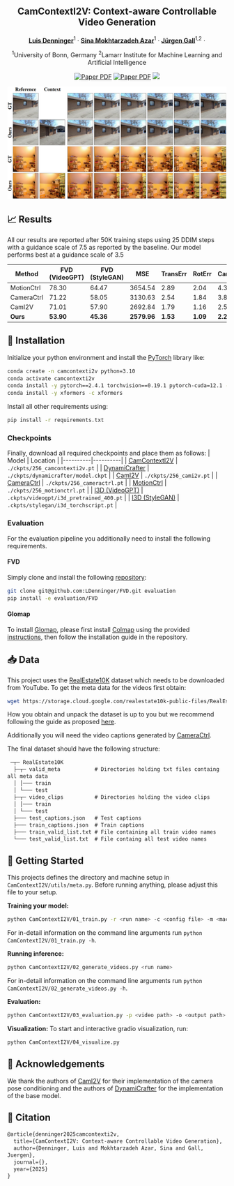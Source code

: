 <div align="center">
<h2>CamContextI2V: Context-aware Controllable Video Generation</h2>

[**Luis Denninger**](https://scholar.google.com/citations?user=1UK2mMsAAAAJ&hl=en)<sup>1</sup> · [**Sina Mokhtarzadeh Azar**](https://scholar.google.com/citations?user=kojTGo8AAAAJ&hl=en)<sup>1</sup> · [**Jürgen Gall**](https://pages.iai.uni-bonn.de/gall_juergen/)<sup>1,2</sup> · 

<sup>1</sup>University of Bonn, Germany
<sup>2</sup>Lamarr Institute for Machine Learning and Artificial Intelligence

<a href=""><img src='https://img.shields.io/badge/arXiv-Coming Soon-red' alt='Paper PDF'></a>
<a href="misc/camcontexti2v_preprint.pdf"><img src='https://img.shields.io/badge/Paper-CamContextI2V-blue' alt='Paper PDF'></a>
<a href='https://huggingface.co/LDenninger/CamContextI2V/tree/main'><img src='https://img.shields.io/badge/%F0%9F%A4%97%20Hugging%20Face-Checkpoints-yellow'></a>
</div>

![](./misc/results.png)



## 📈 Results
All our results are reported after 50K training steps using 25 DDIM steps with a guidance scale of 7.5 as reported by the baseline.
Our model performs best at a guidance scale of 3.5

| Method      | FVD (VideoGPT) | FVD (StyleGAN) | MSE     | TransErr | RotErr | CamMC  |
|-------------|----------------|----------------|---------|----------|--------|--------|
| MotionCtrl  | 78.30          | 64.47          | 3654.54 | 2.89     | 2.04   | 4.34   |
| CameraCtrl  | 71.22          | 58.05          | 3130.63 | 2.54     | 1.84   | 3.85   |
| CamI2V      | 71.01          | 57.90          | 2692.84 | 1.79     | 1.16   | 2.58   |
| **Ours**    | **53.90**      | **45.36**      | **2579.96** | **1.53** | **1.09** | **2.29** |


## 🔧 Installation
Initialize your python environment and install the [PyTorch](https://pytorch.org/) library like:
```bash
conda create -n camcontexti2v python=3.10
conda activate camcontexti2v
conda install -y pytorch==2.4.1 torchvision==0.19.1 pytorch-cuda=12.1 -c pytorch -c nvidia
conda install -y xformers -c xformers
```
Install all other requirements using:
```bash
pip install -r requirements.txt
```
### Checkpoints
Finally, download all required checkpoints and place them as follows:
| Model | Location |
|----------|----------|
| [CamContextI2V]()  | `./ckpts/256_camcontexti2v.pt`  |
| [DynamiCrafter](https://huggingface.co/Doubiiu/DynamiCrafter/blob/main/model.ckpt)  | `./ckpts/dynamicrafter/model.ckpt`  |
| [CamI2V](https://huggingface.co/MuteApo/CamI2V/blob/main/256_cami2v.pt)  | `./ckpts/256_cami2v.pt`  |
| [CameraCtrl](https://huggingface.co/MuteApo/CamI2V/blob/main/256_cameractrl.pt)  | `./ckpts/256_cameractrl.pt`  |
| [MotionCtrl](https://huggingface.co/MuteApo/CamI2V/blob/main/256_cameractrl.pt)  | `./ckpts/256_motionctrl.pt`  |
| [I3D (VideoGPT)](https://huggingface.co/spaces/LanguageBind/Open-Sora-Plan-v1.0.0/blob/810fa8c4bdb3a4c8eec9bd57375c29bde6fb46de/opensora/eval/fvd/videogpt/i3d_pretrained_400.pt)  | `.ckpts/videogpt/i3d_pretrained_400.pt`  |
| [I3D (StyleGAN)](https://huggingface.co/spaces/LanguageBind/Open-Sora-Plan-v1.0.0/blob/171d4cc747dc4d6b19f2f83584a1d6549e3ff7f0/opensora/eval/fvd/styleganv/i3d_torchscript.pt)  | `.ckpts/stylegan/i3d_torchscript.pt`  |


### Evaluation
For the evaluation pipeline you additionally need to install the following requirements.

#### FVD
Simply clone and install the following [repository](https://github.com/LDenninger/FVD):
```bash
git clone git@github.com:LDenninger/FVD.git evaluation
pip install -e evaluation/FVD
```

#### Glomap
To install [Glomap](https://github.com/colmap/glomap), please first install [Colmap](https://github.com/colmap/colmap) using the provided [instructions](https://colmap.github.io/install.html#build-from-source), then follow the installation guide in the repository.

## 📥 Data
This project uses the [RealEstate10K](https://google.github.io/realestate10k/) dataset which needs to be downloaded from YouTube. To get the meta data for the videos first obtain:
```bash
wget https://storage.cloud.google.com/realestate10k-public-files/RealEstate10K.tar.gz
```
How you obtain and unpack the dataset is up to you but we recommend following the guide as proposed [here](https://github.com/ZGCTroy/CamI2V/tree/main/datasets).

Additionally you will need the video captions generated by [CameraCtrl](https://github.com/hehao13/CameraCtrl#dataset).

The final dataset should have the following structure:
```
 ─┬─ RealEstate10K
  ├─┬─ valid_meta           # Directories holding txt files containg all meta data
  │ │─── train
  │ └─── test
  ├─┬─ video_clips          # Directories holding the video clips
  │ │─── train
  │ └─── test
  ├─── test_captions.json   # Test captions
  ├─── train_captions.json  # Train captions
  ├─── train_valid_list.txt # File containing all train video names
  └─── test_valid_list.txt  # File containg all test video names
```


## 🚀 Getting Started
This projects defines the directory and machine setup in `CamContextI2V/utils/meta.py`.
Before running anything, please adjust this file to your setup.

**Training your model:**
```bash
python CamContextI2V/01_train.py -r <run name> -c <config file> -m <machine to run on>
```
For in-detail information on the command line arguments run `python CamContextI2V/01_train.py -h`.


**Running inference:**
```bash
python CamContextI2V/02_generate_videos.py <run name>
```
For in-detail information on the command line arguments run `python CamContextI2V/02_generate_videos.py -h`.

**Evaluation:**
```bash
python CamContextI2V/03_evaluation.py -p <video path> -o <output path> --max-videos-in-mem <Images in RAM> [--fvd/--extended/--glomap]
```

**Visualization:**
To start and interactive gradio visualization, run:
```bash
python CamContextI2V/04_visualize.py
```

## 🙏 Acknowledgements
We thank the authors of [CamI2V](https://github.com/ZGCTroy/CamI2V) for their implementation of the camera pose conditioning and the authors of [DynamiCrafter](https://github.com/Doubiiu/DynamiCrafter) for the implementation of the base model.

## 📄 Citation
```
@article{denninger2025camcontexti2v,
  title={CamContextI2V: Context-aware Controllable Video Generation},
  author={Denninger, Luis and Mokhtarzadeh Azar, Sina and Gall, Juergen},
  journal={},
  year={2025}
}
```